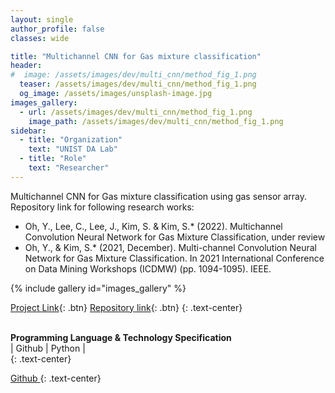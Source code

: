```yaml
---
layout: single
author_profile: false
classes: wide

title: "Multichannel CNN for Gas mixture classification"
header:
#  image: /assets/images/dev/multi_cnn/method_fig_1.png
  teaser: /assets/images/dev/multi_cnn/method_fig_1.png
  og_image: /assets/images/unsplash-image.jpg
images_gallery:
  - url: /assets/images/dev/multi_cnn/method_fig_1.png
    image_path: /assets/images/dev/multi_cnn/method_fig_1.png
sidebar:
  - title: "Organization"
    text: "UNIST DA Lab"
  - title: "Role"
    text: "Researcher"
---
```


Multichannel CNN for Gas mixture classification using gas sensor array. Repository link for following research works: 
- Oh, Y., Lee, C., Lee, J., Kim, S. & Kim, S.* (2022). Multichannel Convolution Neural Network for Gas Mixture Classification, under review
- Oh, Y., & Kim, S.* (2021, December). Multi-channel Convolution Neural Network for Gas Mixture Classification. In 2021 International Conference on Data Mining Workshops (ICDMW) (pp. 1094-1095). IEEE.

{% include gallery id="images_gallery" %}

[Project Link](https://yongkyung-oh.github.io/Multichannel-CNN/){: .btn}
[Repository link](https://github.com/yongkyung-oh/Multichannel-CNN){: .btn}
{: .text-center}

<br>
<b>Programming Language & Technology Specification</b>
<div class="notice">| 
  <i class="fab fa-fw fa-github" ></i> Github | 
  <i class="fab fa-fw fa-python"></i> Python |
</div>
{: .text-center}

<a href="https://github.com/yongkyung-oh/" class="btn btn--primary" style="width: 10em"> <i class="fab fa-fw fa-github" ></i> Github </a>
{: .text-center}
